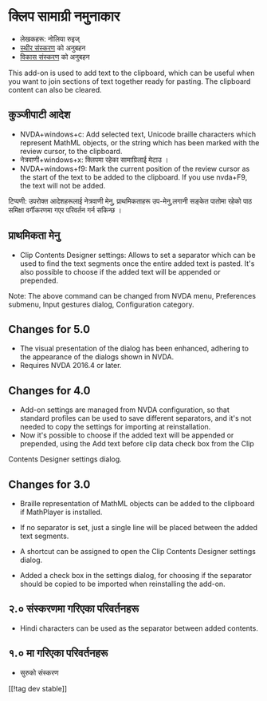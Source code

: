 # क्लिप सामाग्री नमुनाकार #

*	लेखकहरू: नोलिया रुइज्
*	[स्थीर संस्करण][1] को अनुबहन
*	[विकास संस्करण][2] को अनुबहन

This add-on is used to add text to the clipboard, which can be useful when
you want to join sections of text together ready for pasting.  The clipboard
content can also be cleared.

## कुञ्जीपाटी आदेश ##


*	NVDA+windows+c: Add selected text, Unicode braille characters which
  represent MathML objects, or the string which has been marked with the
  review cursor, to the clipboard.
*	नेत्रवाणी+windows+x: क्लिपमा रहेका सामाग्रिलाई मेटाउ ।
*	NVDA+windows+f9: Mark the current position of the review cursor as the start of the text to be added to the clipboard.
    If you use nvda+F9, the text will not be added.

टिप्पणी: उपरोक्त आदेशहरूलाई नेत्रवाणी मेनु, प्राथमिकताहरू उप-मेनु,लगानी
सङ्केत पातोमा  रहेको पाठ समिक्षा वर्गीकरणमा गएर परिवर्तन गर्न सकिन्छ ।


## प्राथमिकता मेनु ##

*	Clip Contents Designer settings: Allows to set a separator which can be used to find the text segments once the entire added text is pasted.
It's also possible to choose if the added text will be appended or prepended.

Note: The above command can be changed from NVDA menu, Preferences submenu,
Input gestures dialog, Configuration category.

## Changes for 5.0 ##

*	The visual presentation of the dialog has been enhanced, adhering to the
  appearance of the dialogs shown in NVDA.
*	Requires NVDA 2016.4 or later.


## Changes for 4.0 ##

*	Add-on settings are managed from NVDA configuration, so that standard
  profiles can be used to save different separators, and it's not needed to
  copy the settings for importing at reinstallation.
*	Now it's possible to choose if the added text will be appended or
  prepended, using the Add text before clip data check box from the Clip

  Contents Designer settings dialog.

## Changes for 3.0 ##

*	Braille representation of MathML objects can be added to the clipboard if
  MathPlayer is installed.
*	If no separator is set, just a single line will be placed between the
  added text segments.
*	A shortcut can be assigned to open the Clip Contents Designer settings
  dialog.

*	Added a check box in the settings dialog, for choosing if the separator
  should be copied to be imported when reinstalling the add-on.


## २.० संस्करणमा गरिएका परिवर्तनहरू ##

*	Hindi characters can be used as the separator between added contents.

## १.० मा गरिएका परिवर्तनहरू ##

*	सुरुको संस्करण

[[!tag dev stable]]

[1]: http://addons.nvda-project.org/files/get.php?file=ccd

[2]: http://addons.nvda-project.org/files/get.php?file=ccd-dev
